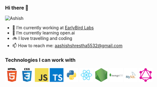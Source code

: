 ### Hi there 👋

<p align="left"> <img src="https://komarev.com/ghpvc/?username=aashishshrestha5532&label=Views&color=brightgreen&style=plastic" alt="Ashish" /> </p>

- 🔭 I’m currently working at [EarlyBird Labs](https://earlybirdlabs.io/)
- 🌱 I’m currently learning open.ai
- 🚲 I love travelling and coding
- 📫 How to reach me: aashishshrestha5532@gmail.com




### Technologies I can work with
<code><img height="45" alt="HTML5" style="background: white;" src="https://raw.githubusercontent.com/github/explore/80688e429a7d4ef2fca1e82350fe8e3517d3494d/topics/html/html.png"></code>
<code><img height="45" alt="CSS3" style="background: white;" src="https://raw.githubusercontent.com/github/explore/80688e429a7d4ef2fca1e82350fe8e3517d3494d/topics/css/css.png"></code>
<code><img height="45" alt="JavaScript" style="background: white;" src="https://raw.githubusercontent.com/github/explore/80688e429a7d4ef2fca1e82350fe8e3517d3494d/topics/javascript/javascript.png"></code>
<code><img height="45" alt="TypeScript" style="background: white;" src="https://raw.githubusercontent.com/github/explore/80688e429a7d4ef2fca1e82350fe8e3517d3494d/topics/typescript/typescript.png"></code>
<code><img height="45" alt="Python" style="background: white;" src="https://raw.githubusercontent.com/github/explore/80688e429a7d4ef2fca1e82350fe8e3517d3494d/topics/python/python.png"></code>
<code><img height="45" alt="React" style="background: white;" src="https://raw.githubusercontent.com/github/explore/80688e429a7d4ef2fca1e82350fe8e3517d3494d/topics/react/react.png"></code>
<code><img height="45" alt="Node.js" style="background: white;" src="https://raw.githubusercontent.com/github/explore/80688e429a7d4ef2fca1e82350fe8e3517d3494d/topics/nodejs/nodejs.png"></code>
<code><img height="45" alt="MongoDB" style="background: white;" src="https://raw.githubusercontent.com/github/explore/80688e429a7d4ef2fca1e82350fe8e3517d3494d/topics/mongodb/mongodb.png"></code>
<code><img height="45" alt="MySQL" style="background: white;" src="https://raw.githubusercontent.com/github/explore/80688e429a7d4ef2fca1e82350fe8e3517d3494d/topics/mysql/mysql.png"></code>
<code><img height="45" alt="GraphQL" style="background: white;" src="https://raw.githubusercontent.com/github/explore/80688e429a7d4ef2fca1e82350fe8e3517d3494d/topics/graphql/graphql.png"></code>
###



<!-- ![Ashish Shrestha's GitHub stats](https://github-readme-stats.vercel.app/api?username=aashishshrestha5532&show_icons=true&hide=["issues"]&theme=tokyonight)

<!-- ![Talank's github stats](https://github-readme-stats.vercel.app/api?username=talank&show_icons=true&theme=radical) -->


<!--
**aashishshrestha5532/aashishshrestha5532** is a ✨ _special_ ✨ repository because its `README.md` (this file) appears on your GitHub profile.

Here are some ideas to get you started:

- 🔭 I’m currently working on ...
- 🌱 I’m currently learning ...
- 👯 I’m looking to collaborate on ...
- 🤔 I’m looking for help with ...
- 💬 Ask me about ...
- 📫 How to reach me: ...
- 😄 Pronouns: ...
- ⚡ Fun fact: ...
-->
